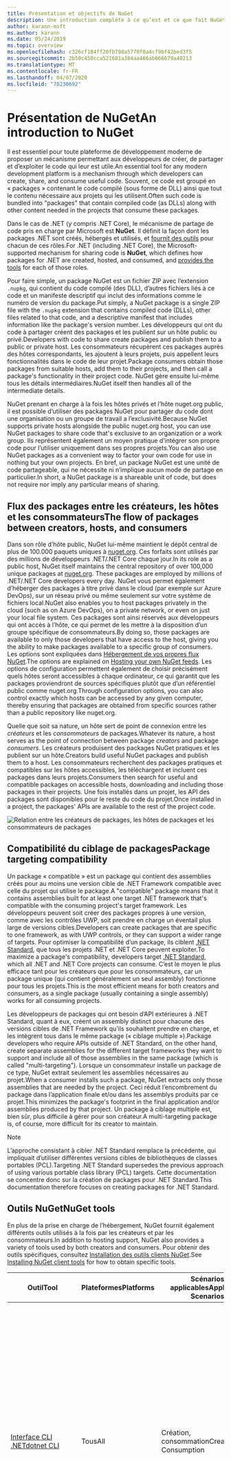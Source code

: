 ```yaml
---
title: Présentation et objectifs de NuGet
description: Une introduction complète à ce qu’est et ce que fait NuGet
author: karann-msft
ms.author: karann
ms.date: 05/24/2019
ms.topic: overview
ms.openlocfilehash: c326cf184ff20fb798a5770f0a4cf9bf42bed3f5
ms.sourcegitcommit: 2b50c450cca521681a384aa466ab666679a40213
ms.translationtype: MT
ms.contentlocale: fr-FR
ms.lasthandoff: 04/07/2020
ms.locfileid: "78230692"
---
```

# <a name="an-introduction-to-nuget"></a><span data-ttu-id="321b1-103">Présentation de NuGet</span><span class="sxs-lookup"><span data-stu-id="321b1-103">An introduction to NuGet</span></span>

<span data-ttu-id="321b1-104">Il est essentiel pour toute plateforme de développement moderne de proposer un mécanisme permettant aux développeurs de créer, de partager et d’exploiter le code qui leur est utile.</span><span class="sxs-lookup"><span data-stu-id="321b1-104">An essential tool for any modern development platform is a mechanism through which developers can create, share, and consume useful code.</span></span> <span data-ttu-id="321b1-105">Souvent, ce code est groupé en « packages » contenant le code compilé (sous forme de DLL) ainsi que tout le contenu nécessaire aux projets qui les utilisent.</span><span class="sxs-lookup"><span data-stu-id="321b1-105">Often such code is bundled into "packages" that contain compiled code (as DLLs) along with other content needed in the projects that consume these packages.</span></span>

<span data-ttu-id="321b1-106">Dans le cas de .NET (y compris .NET Core), le mécanisme de partage de code pris en charge par Microsoft est **NuGet**. Il définit la façon dont les packages .NET sont créés, hébergés et utilisés, et [fournit des outils](install-nuget-client-tools.md) pour chacun de ces rôles.</span><span class="sxs-lookup"><span data-stu-id="321b1-106">For .NET (including .NET Core), the Microsoft-supported mechanism for sharing code is **NuGet**, which defines how packages for .NET are created, hosted, and consumed, and [provides the tools](install-nuget-client-tools.md) for each of those roles.</span></span>

<span data-ttu-id="321b1-107">Pour faire simple, un package NuGet est un fichier ZIP avec l’extension `.nupkg`, qui contient du code compilé (des DLL), d’autres fichiers liés à ce code et un manifeste descriptif qui inclut des informations comme le numéro de version du package.</span><span class="sxs-lookup"><span data-stu-id="321b1-107">Put simply, a NuGet package is a single ZIP file with the `.nupkg` extension that contains compiled code (DLLs), other files related to that code, and a descriptive manifest that includes information like the package's version number.</span></span> <span data-ttu-id="321b1-108">Les développeurs qui ont du code à partager créent des packages et les publient sur un hôte public ou privé.</span><span class="sxs-lookup"><span data-stu-id="321b1-108">Developers with code to share create packages and publish them to a public or private host.</span></span> <span data-ttu-id="321b1-109">Les consommateurs récupèrent ces packages auprès des hôtes correspondants, les ajoutent à leurs projets, puis appellent leurs fonctionnalités dans le code de leur projet.</span><span class="sxs-lookup"><span data-stu-id="321b1-109">Package consumers obtain those packages from suitable hosts, add them to their projects, and then call a package's functionality in their project code.</span></span> <span data-ttu-id="321b1-110">NuGet gère ensuite lui-même tous les détails intermédiaires.</span><span class="sxs-lookup"><span data-stu-id="321b1-110">NuGet itself then handles all of the intermediate details.</span></span>

<span data-ttu-id="321b1-111">NuGet prenant en charge à la fois les hôtes privés et l’hôte nuget.org public, il est possible d’utiliser des packages NuGet pour partager du code dont une organisation ou un groupe de travail a l’exclusivité.</span><span class="sxs-lookup"><span data-stu-id="321b1-111">Because NuGet supports private hosts alongside the public nuget.org host, you can use NuGet packages to share code that's exclusive to an organization or a work group.</span></span> <span data-ttu-id="321b1-112">Ils représentent également un moyen pratique d’intégrer son propre code pour l’utiliser uniquement dans ses propres projets.</span><span class="sxs-lookup"><span data-stu-id="321b1-112">You can also use NuGet packages as a convenient way to factor your own code for use in nothing but your own projects.</span></span> <span data-ttu-id="321b1-113">En bref, un package NuGet est une unité de code partageable, qui ne nécessite ni n’implique aucun mode de partage en particulier.</span><span class="sxs-lookup"><span data-stu-id="321b1-113">In short, a NuGet package is a shareable unit of code, but does not require nor imply any particular means of sharing.</span></span>

## <a name="the-flow-of-packages-between-creators-hosts-and-consumers"></a><span data-ttu-id="321b1-114">Flux des packages entre les créateurs, les hôtes et les consommateurs</span><span class="sxs-lookup"><span data-stu-id="321b1-114">The flow of packages between creators, hosts, and consumers</span></span>

<span data-ttu-id="321b1-115">Dans son rôle d’hôte public, NuGet lui-même maintient le dépôt central de plus de 100.000 paquets uniques à [nuget.org](https://www.nuget.org). Ces forfaits sont utilisés par des millions de développeurs .NET/.NET Core chaque jour.</span><span class="sxs-lookup"><span data-stu-id="321b1-115">In its role as a public host, NuGet itself maintains the central repository of over 100,000 unique packages at [nuget.org](https://www.nuget.org). These packages are employed by millions of .NET/.NET Core developers every day.</span></span> <span data-ttu-id="321b1-116">NuGet vous permet également d’héberger des packages à titre privé dans le cloud (par exemple sur Azure DevOps), sur un réseau privé ou même seulement sur votre système de fichiers local.</span><span class="sxs-lookup"><span data-stu-id="321b1-116">NuGet also enables you to host packages privately in the cloud (such as on Azure DevOps), on a private network, or even on just your local file system.</span></span> <span data-ttu-id="321b1-117">Ces packages sont ainsi réservés aux développeurs qui ont accès à l’hôte, ce qui permet de les mettre à la disposition d’un groupe spécifique de consommateurs.</span><span class="sxs-lookup"><span data-stu-id="321b1-117">By doing so, those packages are available to only those developers that have access to the host, giving you the ability to make packages available to a specific group of consumers.</span></span> <span data-ttu-id="321b1-118">Les options sont expliquées dans [Hébergement de vos propres flux NuGet](hosting-packages/overview.md).</span><span class="sxs-lookup"><span data-stu-id="321b1-118">The options are explained on [Hosting your own NuGet feeds](hosting-packages/overview.md).</span></span> <span data-ttu-id="321b1-119">Les options de configuration permettent également de choisir précisément quels hôtes seront accessibles à chaque ordinateur, ce qui garantit que les packages proviendront de sources spécifiques plutôt que d’un référentiel public comme nuget.org.</span><span class="sxs-lookup"><span data-stu-id="321b1-119">Through configuration options, you can also control exactly which hosts can be accessed by any given computer, thereby ensuring that packages are obtained from specific sources rather than a public repository like nuget.org.</span></span>

<span data-ttu-id="321b1-120">Quelle que soit sa nature, un hôte sert de point de connexion entre les *créateurs* et les *consommateurs* de packages.</span><span class="sxs-lookup"><span data-stu-id="321b1-120">Whatever its nature, a host serves as the point of connection between package *creators* and package *consumers*.</span></span> <span data-ttu-id="321b1-121">Les créateurs produisent des packages NuGet pratiques et les publient sur un hôte.</span><span class="sxs-lookup"><span data-stu-id="321b1-121">Creators build useful NuGet packages and publish them to a host.</span></span> <span data-ttu-id="321b1-122">Les consommateurs recherchent des packages pratiques et compatibles sur les hôtes accessibles, les téléchargent et incluent ces packages dans leurs projets.</span><span class="sxs-lookup"><span data-stu-id="321b1-122">Consumers then search for useful and compatible packages on accessible hosts, downloading and including those packages in their projects.</span></span> <span data-ttu-id="321b1-123">Une fois installés dans un projet, les API des packages sont disponibles pour le reste du code du projet.</span><span class="sxs-lookup"><span data-stu-id="321b1-123">Once installed in a project, the packages' APIs are available to the rest of the project code.</span></span>

![Relation entre les créateurs de packages, les hôtes de packages et les consommateurs de packages](media/nuget-roles.png)

## <a name="package-targeting-compatibility"></a><span data-ttu-id="321b1-125">Compatibilité du ciblage de packages</span><span class="sxs-lookup"><span data-stu-id="321b1-125">Package targeting compatibility</span></span>

<span data-ttu-id="321b1-126">Un package « compatible » est un package qui contient des assemblies créés pour au moins une version cible de .NET Framework compatible avec celle du projet qui utilise le package.</span><span class="sxs-lookup"><span data-stu-id="321b1-126">A "compatible" package means that it contains assemblies built for at least one target .NET framework that's compatible with the consuming project's target framework.</span></span> <span data-ttu-id="321b1-127">Les développeurs peuvent soit créer des packages propres à une version, comme avec les contrôles UWP, soit prendre en charge un éventail plus large de versions cibles.</span><span class="sxs-lookup"><span data-stu-id="321b1-127">Developers can create packages that are specific to one framework, as with UWP controls, or they can support a wider range of targets.</span></span> <span data-ttu-id="321b1-128">Pour optimiser la compatibilité d’un package, ils ciblent [.NET Standard](/dotnet/standard/net-standard), que tous les projets .NET et .NET Core peuvent exploiter.</span><span class="sxs-lookup"><span data-stu-id="321b1-128">To maximize a package's compatibility, developers target [.NET Standard](/dotnet/standard/net-standard), which all .NET and .NET Core projects can consume.</span></span> <span data-ttu-id="321b1-129">C’est le moyen le plus efficace tant pour les créateurs que pour les consommateurs, car un package unique (qui contient généralement un seul assembly) fonctionne pour tous les projets.</span><span class="sxs-lookup"><span data-stu-id="321b1-129">This is the most efficient means for both creators and consumers, as a single package (usually containing a single assembly) works for all consuming projects.</span></span>

<span data-ttu-id="321b1-130">Les développeurs de packages qui ont besoin d’API extérieures à .NET Standard, quant à eux, créent un assembly distinct pour chacune des versions cibles de .NET Framework qu’ils souhaitent prendre en charge, et les intègrent tous dans le même package (« ciblage multiple »).</span><span class="sxs-lookup"><span data-stu-id="321b1-130">Package developers who require APIs outside of .NET Standard, on the other hand, create separate assemblies for the different target frameworks they want to support and include all of those assemblies in the same package (which is called "multi-targeting").</span></span> <span data-ttu-id="321b1-131">Lorsque un consommateur installe un package de ce type, NuGet extrait seulement les assemblies nécessaires au projet.</span><span class="sxs-lookup"><span data-stu-id="321b1-131">When a consumer installs such a package, NuGet extracts only those assemblies that are needed by the project.</span></span> <span data-ttu-id="321b1-132">Ceci réduit l’encombrement du package dans l’application finale et/ou dans les assemblys produits par ce projet.</span><span class="sxs-lookup"><span data-stu-id="321b1-132">This minimizes the package's footprint in the final application and/or assemblies produced by that project.</span></span> <span data-ttu-id="321b1-133">Un package à ciblage multiple est, bien sûr, plus difficile à gérer pour son créateur.</span><span class="sxs-lookup"><span data-stu-id="321b1-133">A multi-targeting package is, of course, more difficult for its creator to maintain.</span></span>

> [!Note]
> <span data-ttu-id="321b1-134">L’approche consistant à cibler .NET Standard remplace la précédente, qui impliquait d’utiliser différentes versions cibles de bibliothèques de classes portables (PCL).</span><span class="sxs-lookup"><span data-stu-id="321b1-134">Targeting .NET Standard supersedes the previous approach of using various portable class library (PCL) targets.</span></span> <span data-ttu-id="321b1-135">Cette documentation se concentre donc sur la création de packages pour .NET Standard.</span><span class="sxs-lookup"><span data-stu-id="321b1-135">This documentation therefore focuses on creating packages for .NET Standard.</span></span>

## <a name="nuget-tools"></a><span data-ttu-id="321b1-136">Outils NuGet</span><span class="sxs-lookup"><span data-stu-id="321b1-136">NuGet tools</span></span>

<span data-ttu-id="321b1-137">En plus de la prise en charge de l’hébergement, NuGet fournit également différents outils utilisés à la fois par les créateurs et par les consommateurs.</span><span class="sxs-lookup"><span data-stu-id="321b1-137">In addition to hosting support, NuGet also provides a variety of tools used by both creators and consumers.</span></span> <span data-ttu-id="321b1-138">Pour obtenir des outils spécifiques, consultez [Installation des outils clients NuGet](install-nuget-client-tools.md).</span><span class="sxs-lookup"><span data-stu-id="321b1-138">See [Installing NuGet client tools](install-nuget-client-tools.md) for how to obtain specific tools.</span></span>

| <span data-ttu-id="321b1-139">Outil</span><span class="sxs-lookup"><span data-stu-id="321b1-139">Tool</span></span> | <span data-ttu-id="321b1-140">Plateformes</span><span class="sxs-lookup"><span data-stu-id="321b1-140">Platforms</span></span> | <span data-ttu-id="321b1-141">Scénarios applicables</span><span class="sxs-lookup"><span data-stu-id="321b1-141">Applicable Scenarios</span></span> | <span data-ttu-id="321b1-142">Description</span><span class="sxs-lookup"><span data-stu-id="321b1-142">Description</span></span> |
| --- | --- | --- | --- |
| [<span data-ttu-id="321b1-143">Interface CLI .NET</span><span class="sxs-lookup"><span data-stu-id="321b1-143">dotnet CLI</span></span>](consume-packages/install-use-packages-dotnet-cli.md) | <span data-ttu-id="321b1-144">Tous</span><span class="sxs-lookup"><span data-stu-id="321b1-144">All</span></span> | <span data-ttu-id="321b1-145">Création, consommation</span><span class="sxs-lookup"><span data-stu-id="321b1-145">Creation, Consumption</span></span> | <span data-ttu-id="321b1-146">Outil CLI pour les bibliothèques .NET Core et .NET Standard et pour les projets de style SDK qui ciblent le .NET Framework (consultez [Attribut SDK](/dotnet/core/tools/csproj#additions)).</span><span class="sxs-lookup"><span data-stu-id="321b1-146">CLI tool for .NET Core and .NET Standard libraries, and for SDK-style projects that target .NET Framework (see [SDK attribute](/dotnet/core/tools/csproj#additions)).</span></span> <span data-ttu-id="321b1-147">Propose certaines des fonctionnalités de l’interface CLI NuGet directement dans la chaîne d’outils .NET Core.</span><span class="sxs-lookup"><span data-stu-id="321b1-147">Provides certain NuGet CLI capabilities directly within the .NET Core tool chain.</span></span> <span data-ttu-id="321b1-148">Tout comme l’interface CLI `nuget.exe`, l’interface CLI dotnet n’interagit pas avec les projets Visual Studio.</span><span class="sxs-lookup"><span data-stu-id="321b1-148">As with the `nuget.exe` CLI, the dotnet CLI does not interact with Visual Studio projects.</span></span> |
| [<span data-ttu-id="321b1-149">Interface CLI de nuget.exe</span><span class="sxs-lookup"><span data-stu-id="321b1-149">nuget.exe CLI</span></span>](consume-packages/install-use-packages-nuget-cli.md) | <span data-ttu-id="321b1-150">Tous</span><span class="sxs-lookup"><span data-stu-id="321b1-150">All</span></span> | <span data-ttu-id="321b1-151">Création, consommation</span><span class="sxs-lookup"><span data-stu-id="321b1-151">Creation, Consumption</span></span> | <span data-ttu-id="321b1-152">Outil CLI pour les bibliothèques .NET Framework et les projets qui ne sont pas de style SDK ciblant les bibliothèques .NET Standard.</span><span class="sxs-lookup"><span data-stu-id="321b1-152">CLI tool for .NET Framework libraries and non-SDK-style projects that target .NET Standard libraries.</span></span> <span data-ttu-id="321b1-153">Fournit toutes les fonctionnalités de NuGet, avec certaines commandes s’appliquant spécifiquement aux créateurs de package, certaines seulement aux consommateurs et d’autres aux deux.</span><span class="sxs-lookup"><span data-stu-id="321b1-153">Provides all NuGet capabilities, with some commands applying specifically to package creators, some applying only to consumers, and others applying to both.</span></span> <span data-ttu-id="321b1-154">Par exemple, les créateurs de packages utilisent la commande `nuget pack` pour créer un package à partir de différents assemblies et des fichiers associés, les consommateurs utilisent `nuget install` pour inclure des packages dans un dossier de projet, et tous utilisent `nuget config` pour définir les variables de configuration NuGet.</span><span class="sxs-lookup"><span data-stu-id="321b1-154">For example, package creators use the `nuget pack` command to create a package from various assemblies and related files, package consumers use `nuget install` to include packages in a project folder, and everyone uses `nuget config` to set NuGet configuration variables.</span></span> <span data-ttu-id="321b1-155">L’interface CLI NuGet, indépendante de la plateforme, n’interagit pas avec les projets Visual Studio.</span><span class="sxs-lookup"><span data-stu-id="321b1-155">As a platform-agnostic tool, the NuGet CLI does not interact with Visual Studio projects.</span></span> |
| [<span data-ttu-id="321b1-156">Console De gestionnaire de paquets</span><span class="sxs-lookup"><span data-stu-id="321b1-156">Package Manager Console</span></span>](consume-packages/install-use-packages-powershell.md) | <span data-ttu-id="321b1-157">Visual Studio sur Windows</span><span class="sxs-lookup"><span data-stu-id="321b1-157">Visual Studio on Windows</span></span> | <span data-ttu-id="321b1-158">Consommation</span><span class="sxs-lookup"><span data-stu-id="321b1-158">Consumption</span></span> | <span data-ttu-id="321b1-159">Propose des [commandes PowerShell](reference/Powershell-Reference.md) permettant d’installer et de gérer des packages dans les projets Visual Studio.</span><span class="sxs-lookup"><span data-stu-id="321b1-159">Provides [PowerShell commands](reference/Powershell-Reference.md) for installing and managing packages in Visual Studio projects.</span></span> |
| [<span data-ttu-id="321b1-160">Interface utilisateur du gestionnaire de package</span><span class="sxs-lookup"><span data-stu-id="321b1-160">Package Manager UI</span></span>](consume-packages/install-use-packages-visual-studio.md) | <span data-ttu-id="321b1-161">Visual Studio sur Windows</span><span class="sxs-lookup"><span data-stu-id="321b1-161">Visual Studio on Windows</span></span> | <span data-ttu-id="321b1-162">Consommation</span><span class="sxs-lookup"><span data-stu-id="321b1-162">Consumption</span></span> | <span data-ttu-id="321b1-163">Propose une interface utilisateur facile d’utilisation permettant d’installer et de gérer des packages dans les projets Visual Studio.</span><span class="sxs-lookup"><span data-stu-id="321b1-163">Provides an easy-to-use UI for installing and managing packages in Visual Studio projects.</span></span> |
| [<span data-ttu-id="321b1-164">Interface utilisateur de gestion de NuGet</span><span class="sxs-lookup"><span data-stu-id="321b1-164">Manage NuGet UI</span></span>](/visualstudio/mac/nuget-walkthrough) | <span data-ttu-id="321b1-165">Visual Studio pour Mac</span><span class="sxs-lookup"><span data-stu-id="321b1-165">Visual Studio for Mac</span></span> | <span data-ttu-id="321b1-166">Consommation</span><span class="sxs-lookup"><span data-stu-id="321b1-166">Consumption</span></span> | <span data-ttu-id="321b1-167">Propose une interface utilisateur facile d’utilisation permettant d’installer et de gérer des packages dans les projets Mac.</span><span class="sxs-lookup"><span data-stu-id="321b1-167">Provide an easy-to-use UI for installing and managing packages in Visual Studio for Mac projects.</span></span> |
| [<span data-ttu-id="321b1-168">MSBuild</span><span class="sxs-lookup"><span data-stu-id="321b1-168">MSBuild</span></span>](reference/msbuild-targets.md) | <span data-ttu-id="321b1-169">Windows</span><span class="sxs-lookup"><span data-stu-id="321b1-169">Windows</span></span> | <span data-ttu-id="321b1-170">Création, consommation</span><span class="sxs-lookup"><span data-stu-id="321b1-170">Creation, Consumption</span></span> | <span data-ttu-id="321b1-171">Offre la possibilité de créer et de restaurer directement des packages utilisés dans un projet avec la chaîne d’outils MSBuild.</span><span class="sxs-lookup"><span data-stu-id="321b1-171">Provides the ability to create packages and restore packages used in a project directly through the MSBuild tool chain.</span></span> |

<span data-ttu-id="321b1-172">Comme on peut le constater, les outils NuGet à utiliser dépendent fortement de l’activité (création, utilisation ou publication de packages), ainsi que de la plateforme utilisée.</span><span class="sxs-lookup"><span data-stu-id="321b1-172">As you can see, the NuGet tools you work with depend greatly on whether you're creating, consuming, or publishing packages, and the platform on which you're working.</span></span> <span data-ttu-id="321b1-173">Les créateurs de packages en sont en général également des consommateurs, car ils s’appuient sur des fonctionnalités qui existent dans d’autres packages NuGet.</span><span class="sxs-lookup"><span data-stu-id="321b1-173">Package creators are typically also consumers, as they build on top of functionality that exists in other NuGet packages.</span></span> <span data-ttu-id="321b1-174">Bien sûr, ces packages peuvent à leur tour dépendre d’autres packages.</span><span class="sxs-lookup"><span data-stu-id="321b1-174">And those packages, of course, may in turn depend on still others.</span></span>

<span data-ttu-id="321b1-175">Pour plus d’informations, commencez par les articles [Workflow de création de packages](create-packages/Overview-and-Workflow.md) et [Workflow d’utilisation de packages](consume-packages/Overview-and-Workflow.md).</span><span class="sxs-lookup"><span data-stu-id="321b1-175">For more information, start with the [Package creation workflow](create-packages/Overview-and-Workflow.md) and [Package consumption workflow](consume-packages/Overview-and-Workflow.md) articles.</span></span>

## <a name="managing-dependencies"></a><span data-ttu-id="321b1-176">Gestion des dépendances</span><span class="sxs-lookup"><span data-stu-id="321b1-176">Managing dependencies</span></span>

<span data-ttu-id="321b1-177">La facilité à s’appuyer sur le travail des autres est l’un des aspects les plus puissants d’un système de gestion des packages.</span><span class="sxs-lookup"><span data-stu-id="321b1-177">The ability to easily build on the work of others is one of most powerful features of a package management system.</span></span> <span data-ttu-id="321b1-178">En conséquence, la plus grande partie du travail effectué par NuGet consiste à gérer cette arborescence ou ce « graphique » de dépendance pour chaque projet.</span><span class="sxs-lookup"><span data-stu-id="321b1-178">Accordingly, much of what NuGet does is managing that dependency tree or "graph" on behalf of a project.</span></span> <span data-ttu-id="321b1-179">Autrement dit, vous devez vous préoccuper seulement des packages que vous utilisez directement dans un projet.</span><span class="sxs-lookup"><span data-stu-id="321b1-179">Simply said, you need only concern yourself with those packages that you're directly using in a project.</span></span> <span data-ttu-id="321b1-180">Si l’un d’entre eux utilise lui-même d’autres packages (et ainsi de suite), NuGet se charge de toutes ces dépendances des niveaux inférieurs.</span><span class="sxs-lookup"><span data-stu-id="321b1-180">If any of those packages themselves consume other packages (which can, in turn, consume still others), NuGet takes care of all those down-level dependencies.</span></span>

<span data-ttu-id="321b1-181">L’illustration suivante montre un projet qui dépend de cinq packages, qui à leur tour dépendent de plusieurs autres.</span><span class="sxs-lookup"><span data-stu-id="321b1-181">The following image shows a project that depends on five packages, which in turn depend on a number of others.</span></span>

![Exemple de graphe des dépendances NuGet pour un projet .NET](media/dependency-graph.png)

<span data-ttu-id="321b1-183">Notez que certains packages apparaissent plusieurs fois dans le graphe des dépendances.</span><span class="sxs-lookup"><span data-stu-id="321b1-183">Notice that some packages appear multiple times in the dependency graph.</span></span> <span data-ttu-id="321b1-184">Par exemple, il existe trois consommateurs différents du package B, et chaque consommateur peut également spécifier une version différente pour ce package (non représenté).</span><span class="sxs-lookup"><span data-stu-id="321b1-184">For example, there are three different consumers of package B, and each consumer might also specify a different version for that package (not shown).</span></span> <span data-ttu-id="321b1-185">C’est un cas courant, en particulier pour les packages les plus utilisés.</span><span class="sxs-lookup"><span data-stu-id="321b1-185">This is a common occurrence, especially for widely-used packages.</span></span> <span data-ttu-id="321b1-186">Heureusement, NuGet se charge de tout le travail en identifiant exactement la version du package B qui convient à tous les consommateurs.</span><span class="sxs-lookup"><span data-stu-id="321b1-186">NuGet fortunately does all the hard work to determine exactly which version of package B satisfies all consumers.</span></span> <span data-ttu-id="321b1-187">NuGet fait ensuite de même pour tous les autres packages, quelle que soit la profondeur du graphique de dépendance.</span><span class="sxs-lookup"><span data-stu-id="321b1-187">NuGet then does the same for all other packages, no matter how deep the dependency graph.</span></span>

<span data-ttu-id="321b1-188">Pour plus d’informations sur la façon dont NuGet réalise ce service, consultez [Résolution des dépendances](concepts/dependency-resolution.md).</span><span class="sxs-lookup"><span data-stu-id="321b1-188">For more details on how NuGet performs this service, see [Dependency resolution](concepts/dependency-resolution.md).</span></span>

## <a name="tracking-references-and-restoring-packages"></a><span data-ttu-id="321b1-189">Suivi des références et restauration de packages</span><span class="sxs-lookup"><span data-stu-id="321b1-189">Tracking references and restoring packages</span></span>

<span data-ttu-id="321b1-190">Compte tenu de la simplicité de déplacement de projets entre différents ordinateurs de développeurs, référentiels de contrôle de code source, serveurs de builds, etc., il est très peu pratique de conserver les assemblys binaires de packages NuGet directement liés à un projet.</span><span class="sxs-lookup"><span data-stu-id="321b1-190">Because projects can easily move between developer computers, source control repositories, build servers, and so forth, it's highly impractical to keep the binary assemblies of NuGet packages directly bound to a project.</span></span> <span data-ttu-id="321b1-191">Cela aurait pour effet d’encombrer inutilement chacune des copies du projet (et ainsi de gaspiller de l’espace dans les référentiels de contrôle de code source).</span><span class="sxs-lookup"><span data-stu-id="321b1-191">Doing so would make each copy of the project unnecessarily bloated (and thereby waste space in source control repositories).</span></span> <span data-ttu-id="321b1-192">Il serait également très difficile de mettre à jour les fichiers binaires des packages, car la nouvelle version devrait s’appliquer à toutes les copies du projet.</span><span class="sxs-lookup"><span data-stu-id="321b1-192">It would also make it very difficult to update package binaries to newer versions as updates would have to be applied across all copies of the project.</span></span>

<span data-ttu-id="321b1-193">NuGet gère plutôt une simple liste de références des packages dont dépend le projet, qui englobe les dépendances de niveau supérieur et de niveau inférieur.</span><span class="sxs-lookup"><span data-stu-id="321b1-193">NuGet instead maintains a simple reference list of the packages upon which a project depends, including both top-level and down-level dependencies.</span></span> <span data-ttu-id="321b1-194">Autrement dit, lorsque un package est installé dans un projet à partir d’un hôte, NuGet enregistre l’identificateur et le numéro de version du package dans cette liste de références.</span><span class="sxs-lookup"><span data-stu-id="321b1-194">That is, whenever you install a package from some host into a project, NuGet records the package identifier and version number in the reference list.</span></span> <span data-ttu-id="321b1-195">(Désinstaller un paquet, bien sûr, le supprime de la liste.) NuGet fournit alors un moyen de restaurer tous les paquets référencés sur demande, comme décrit sur [la restauration de paquet](consume-packages/package-restore.md).</span><span class="sxs-lookup"><span data-stu-id="321b1-195">(Uninstalling a package, of course, removes it from the list.) NuGet then provides a means to restore all referenced packages upon request, as described on [Package restore](consume-packages/package-restore.md).</span></span>

![Une liste des références NuGet est créée à l’installation du package et elle peut être utilisée pour restaurer des packages ailleurs.](media/nuget-restore.png)

<span data-ttu-id="321b1-197">Avec seulement la liste de référence,&mdash;NuGet peut alors réinstaller qui est, *restaurer*&mdash;tous ces paquets à partir d’hôtes publics et / ou privés à tout moment ultérieur.</span><span class="sxs-lookup"><span data-stu-id="321b1-197">With only the reference list, NuGet can then reinstall&mdash;that is, *restore*&mdash;all of those packages from public and/or private hosts at any later time.</span></span> <span data-ttu-id="321b1-198">Pour valider un projet dans le contrôle de code source ou le partager par un autre moyen, il suffit d’inclure la liste des références et d’exclure les fichiers binaires des packages (consultez la section [Packages et contrôle de code source](consume-packages/packages-and-source-control.md).)</span><span class="sxs-lookup"><span data-stu-id="321b1-198">When committing a project to source control, or sharing it in some other way, you include only the reference list and exclude any package binaries (see [Packages and source control](consume-packages/packages-and-source-control.md).)</span></span>

<span data-ttu-id="321b1-199">L’ordinateur qui reçoit un projet, par exemple un serveur de builds obtenant une copie du projet dans le cadre d’un système de déploiement automatisé, demande simplement à NuGet de restaurer les dépendances quand elles sont nécessaires.</span><span class="sxs-lookup"><span data-stu-id="321b1-199">The computer that receives a project, such as a build server obtaining a copy of the project as part of an automated deployment system, simply asks NuGet to restore dependencies whenever they're needed.</span></span> <span data-ttu-id="321b1-200">Les systèmes de build, comme Azure DevOps, fournissent des étapes de « restauration NuGet » à cette fin.</span><span class="sxs-lookup"><span data-stu-id="321b1-200">Build systems like Azure DevOps provide "NuGet restore" steps for this exact purpose.</span></span> <span data-ttu-id="321b1-201">De même, lorsque les développeurs récupèrent une copie d’un projet (par exemple, en clonant un référentiel), ils peuvent appeler une commande du type `nuget restore` (interface CLI NuGet), `dotnet restore` (interface CLI dotnet) ou `Install-Package` (console du Gestionnaire de package) pour avoir tous les packages nécessaires.</span><span class="sxs-lookup"><span data-stu-id="321b1-201">Similarly, when developers obtain a copy of a project (as when cloning a repository), they can invoke command like `nuget restore` (NuGet CLI), `dotnet restore` (dotnet CLI), or `Install-Package` (Package Manager Console) to obtain all the necessary packages.</span></span> <span data-ttu-id="321b1-202">Visual Studio, pour sa part, restaure automatiquement les packages lors de la création d’un projet (tant que la restauration automatique est activée, comme l’explique la page [Restauration de package](consume-packages/package-restore.md)).</span><span class="sxs-lookup"><span data-stu-id="321b1-202">Visual Studio, for its part, automatically restores packages when building a project (provided that automatic restore is enabled, as described on [Package restore](consume-packages/package-restore.md)).</span></span>

<span data-ttu-id="321b1-203">Le rôle principal de NuGet pour les développeurs est clairement de gérer cette liste de références pour le compte de votre projet, et de fournir les moyens de restaurer efficacement (et de mettre à jour) les packages référencés.</span><span class="sxs-lookup"><span data-stu-id="321b1-203">Clearly, then, NuGet's primary role where developers are concerned is maintaining that reference list on behalf of your project and providing the means to efficiently restore (and update) those referenced packages.</span></span> <span data-ttu-id="321b1-204">Cette liste est gérée dans un des deux *formats de gestion des packages*, nommés :</span><span class="sxs-lookup"><span data-stu-id="321b1-204">This list is maintained in one of two *package management formats*, as they're called:</span></span>

- <span data-ttu-id="321b1-205">[PackageReference](consume-packages/package-references-in-project-files.md) (ou « Références des packages dans les fichiers projet ») : *(NuGet 4.0+)* Gère la liste des dépendances de niveau supérieur d’un projet directement dans le fichier projet ; aucun fichier distinct n’est nécessaire.</span><span class="sxs-lookup"><span data-stu-id="321b1-205">[PackageReference](consume-packages/package-references-in-project-files.md) (or "package references in project files") | *(NuGet 4.0+)* Maintains a list of a project's top-level dependencies directly within the project file, so no separate file is needed.</span></span> <span data-ttu-id="321b1-206">Un fichier associé, `obj/project.assets.json`, est généré dynamiquement pour gérer le graphique de dépendance global des packages utilisés par un projet, ainsi que toutes les dépendances de bas niveau.</span><span class="sxs-lookup"><span data-stu-id="321b1-206">An associated file, `obj/project.assets.json`, is dynamically generated to manage the overall dependency graph of the packages that a project uses along with all down-level dependencies.</span></span> <span data-ttu-id="321b1-207">PackageReference est toujours utilisé par les projets .NET Core.</span><span class="sxs-lookup"><span data-stu-id="321b1-207">PackageReference is always used by .NET Core projects.</span></span>

- <span data-ttu-id="321b1-208">[`packages.config`](reference/packages-config.md): *(NuGet 1.0MD)* Fichier XML qui maintient une liste plate de toutes les dépendances du projet, y compris les dépendances d’autres paquets installés.</span><span class="sxs-lookup"><span data-stu-id="321b1-208">[`packages.config`](reference/packages-config.md): *(NuGet 1.0+)* An XML file that maintains a flat list of all dependencies in the project, including the dependencies of other installed packages.</span></span> <span data-ttu-id="321b1-209">Les packages installés ou restaurés sont stockés dans un dossier `packages`.</span><span class="sxs-lookup"><span data-stu-id="321b1-209">Installed or restored packages are stored in a `packages` folder.</span></span>

<span data-ttu-id="321b1-210">Le format de gestion des packages utilisé dépend du type de projet, ainsi que de la version disponible de NuGet (ou de Visual Studio).</span><span class="sxs-lookup"><span data-stu-id="321b1-210">Which package management format is employed in any given project depends on the project type, and the available version of NuGet (and/or Visual Studio).</span></span> <span data-ttu-id="321b1-211">Pour savoir quel format est utilisé, recherchez `packages.config` dans la racine du projet après avoir installé votre premier package.</span><span class="sxs-lookup"><span data-stu-id="321b1-211">To check what format is being used, simply look for `packages.config` in the project root after installing your first package.</span></span> <span data-ttu-id="321b1-212">Si vous ne possédez pas ce fichier, recherchez l’élément \<PackageReference\> directement dans le fichier projet.</span><span class="sxs-lookup"><span data-stu-id="321b1-212">If you don't have that file, look in the project file directly for a \<PackageReference\> element.</span></span>

<span data-ttu-id="321b1-213">Si vous avez le choix, nous vous recommandons d’utiliser PackageReference.</span><span class="sxs-lookup"><span data-stu-id="321b1-213">When you have a choice, we recommend using PackageReference.</span></span> <span data-ttu-id="321b1-214">`packages.config` est conservé pour des raisons d’héritage et ne fait plus l’objet d’un développement actif.</span><span class="sxs-lookup"><span data-stu-id="321b1-214">`packages.config` is maintained for legacy purposes and is no longer under active development.</span></span>

> [!Tip]
> <span data-ttu-id="321b1-215">Diverses commandes CLI `nuget.exe`, comme `nuget install`, n’ajoutent pas automatiquement le package à la liste de référence.</span><span class="sxs-lookup"><span data-stu-id="321b1-215">Various `nuget.exe` CLI commands, like `nuget install`, do not automatically add the package to the reference list.</span></span> <span data-ttu-id="321b1-216">La liste est mise à jour lors de l’installation d’un package avec le Gestionnaire de package de Visual Studio (interface utilisateur ou console) et l’interface CLI `dotnet.exe`.</span><span class="sxs-lookup"><span data-stu-id="321b1-216">The list is updated when installing a package with the Visual Studio Package Manager (UI or Console), and with `dotnet.exe` CLI.</span></span>

## <a name="what-else-does-nuget-do"></a><span data-ttu-id="321b1-217">Autres fonctionnalités de NuGet</span><span class="sxs-lookup"><span data-stu-id="321b1-217">What else does NuGet do?</span></span>

<span data-ttu-id="321b1-218">Nous avons vu jusqu’ici les caractéristiques suivantes de NuGet :</span><span class="sxs-lookup"><span data-stu-id="321b1-218">So far you've learned the following characteristics of NuGet:</span></span>

- <span data-ttu-id="321b1-219">NuGet propose le référentiel central nuget.org, qui prend en charge l’hébergement privé.</span><span class="sxs-lookup"><span data-stu-id="321b1-219">NuGet provides the central nuget.org repository with support for private hosting.</span></span>
- <span data-ttu-id="321b1-220">NuGet fournit les outils dont les développeurs ont besoin pour créer, publier et consommer des packages.</span><span class="sxs-lookup"><span data-stu-id="321b1-220">NuGet provides the tools developers need for creating, publishing, and consuming packages.</span></span>
- <span data-ttu-id="321b1-221">Plus important encore, NuGet gère la liste des références des packages utilisés dans le projet, et a la capacité de restaurer et de mettre à jour ces packages à partir de cette liste.</span><span class="sxs-lookup"><span data-stu-id="321b1-221">Most importantly, NuGet maintains a reference list of packages used in a project and the ability to restore and update those packages from that list.</span></span>

<span data-ttu-id="321b1-222">Pour que ces processus fonctionnent efficacement, NuGet effectue certaines optimisations en arrière-plan.</span><span class="sxs-lookup"><span data-stu-id="321b1-222">To make these processes work efficiently, NuGet does some behind-the-scenes optimizations.</span></span> <span data-ttu-id="321b1-223">En particulier, NuGet gère un cache de package et un dossier de packages globaux pour accélérer l’installation et la réinstallation.</span><span class="sxs-lookup"><span data-stu-id="321b1-223">Most notably, NuGet manages a package cache and a global packages folder to shortcut installation and reinstallation.</span></span> <span data-ttu-id="321b1-224">Le cache évite d’avoir à télécharger un package déjà installé sur l’ordinateur.</span><span class="sxs-lookup"><span data-stu-id="321b1-224">The cache avoids downloading a package that's already been installed on the machine.</span></span> <span data-ttu-id="321b1-225">Grâce au dossier de packages globaux, plusieurs projets peuvent partager le même package installé, ce qui réduit l’encombrement global de NuGet sur l’ordinateur.</span><span class="sxs-lookup"><span data-stu-id="321b1-225">The global packages folder allows multiple projects to share the same installed package, thereby reducing NuGet's overall footprint on the computer.</span></span> <span data-ttu-id="321b1-226">Le cache et le dossier de packages globaux sont également très pratiques pour restaurer fréquemment un grand nombre de packages, comme sur un serveur de builds.</span><span class="sxs-lookup"><span data-stu-id="321b1-226">The cache and global packages folder are also very helpful when you're frequently restoring a larger number of packages, as on a build server.</span></span> <span data-ttu-id="321b1-227">Pour plus d’informations sur ces mécanismes, consultez [Gérer les dossiers de packages globaux et de cache](consume-packages/managing-the-global-packages-and-cache-folders.md).</span><span class="sxs-lookup"><span data-stu-id="321b1-227">For more details on these mechanisms, see [Managing the global packages and cache folders](consume-packages/managing-the-global-packages-and-cache-folders.md).</span></span>

<span data-ttu-id="321b1-228">Pour un projet donné, NuGet gère le graphique de dépendance global, ce qui implique de résoudre à nouveau des références multiples à différentes versions du même package.</span><span class="sxs-lookup"><span data-stu-id="321b1-228">Within an individual project, NuGet manages the overall dependency graph, which again includes resolving multiple references to different versions of the same package.</span></span> <span data-ttu-id="321b1-229">Il est fréquent qu’un projet ait une dépendance d’un ou plusieurs packages qui ont eux-mêmes les mêmes dépendances.</span><span class="sxs-lookup"><span data-stu-id="321b1-229">It's quite common that a project takes a dependency on one or more packages that themselves have the same dependencies.</span></span> <span data-ttu-id="321b1-230">Par exemple, certains des packages utilitaires les plus pratiques de nuget.org sont utilisés par beaucoup d’autres packages.</span><span class="sxs-lookup"><span data-stu-id="321b1-230">Some of the most useful utility packages on nuget.org are employed by many other packages.</span></span> <span data-ttu-id="321b1-231">Pris dans sa totalité, le graphique de dépendance peut facilement comporter dix références distinctes à des versions différentes du même package.</span><span class="sxs-lookup"><span data-stu-id="321b1-231">In the entire dependency graph, then, you could easily have ten different references to different versions of the same package.</span></span> <span data-ttu-id="321b1-232">Pour éviter d’importer plusieurs versions de ce package dans l’application elle-même, NuGet repère la version utilisable par tout le monde.</span><span class="sxs-lookup"><span data-stu-id="321b1-232">To avoid bringing multiple versions of that package into the application itself, NuGet sorts out which single version can be used by all consumers.</span></span> <span data-ttu-id="321b1-233">(Pour plus d’informations, consultez la page [Résolution des dépendances](concepts/dependency-resolution.md).)</span><span class="sxs-lookup"><span data-stu-id="321b1-233">(For more information, see [Dependency Resolution](concepts/dependency-resolution.md).)</span></span>

<span data-ttu-id="321b1-234">Au-delà de cela, NuGet maintient toutes les spécifications relatives à la façon dont les paquets sont structurés (y compris [la localisation](create-packages/creating-localized-packages.md) et [les symboles de débogé)](create-packages/symbol-packages-snupkg.md)et comment ils sont [référencés](consume-packages/package-references-in-project-files.md) (y compris [les plages de version](concepts/package-versioning.md#version-ranges) et [les versions pré-version](create-packages/prerelease-packages.md).) NuGet fournit également diverses API pour travailler avec ses services programmatiquement, et fournit un soutien aux développeurs qui écrivent des extensions visual Studio et des modèles de projet.</span><span class="sxs-lookup"><span data-stu-id="321b1-234">Beyond that, NuGet maintains all the specifications related to how packages are structured (including [localization](create-packages/creating-localized-packages.md) and [debug symbols](create-packages/symbol-packages-snupkg.md)) and how they are [referenced](consume-packages/package-references-in-project-files.md) (including [version ranges](concepts/package-versioning.md#version-ranges) and [pre-release versions](create-packages/prerelease-packages.md).) NuGet also provides various APIs to work with its services programmatically, and provides support for developers who write Visual Studio extensions and project templates.</span></span>

<span data-ttu-id="321b1-235">Prenez un moment pour parcourir la table des matières de cette documentation : toutes ces fonctionnalités y sont représentées, ainsi que des notes de publication remontant aux débuts de NuGet.</span><span class="sxs-lookup"><span data-stu-id="321b1-235">Take a moment to browse the table of contents for this documentation, and you see all of these capabilities represented there, along with release notes dating back to NuGet's beginnings.</span></span>

## <a name="related-video"></a><span data-ttu-id="321b1-236">Vidéo connexe</span><span class="sxs-lookup"><span data-stu-id="321b1-236">Related video</span></span>

> [!Video https://channel9.msdn.com/Series/NuGet-101/What-is-NuGet-1-of-5/player]

<span data-ttu-id="321b1-237">Trouver plus de vidéos NuGet sur [Channel 9](https://channel9.msdn.com/Series/NuGet-101) et [YouTube](https://www.youtube.com/playlist?list=PLdo4fOcmZ0oVLvfkFk8O9h6v2Dcdh2bh_).</span><span class="sxs-lookup"><span data-stu-id="321b1-237">Find more NuGet videos on [Channel 9](https://channel9.msdn.com/Series/NuGet-101) and [YouTube](https://www.youtube.com/playlist?list=PLdo4fOcmZ0oVLvfkFk8O9h6v2Dcdh2bh_).</span></span>

## <a name="comments-contributions-and-issues"></a><span data-ttu-id="321b1-238">Commentaires, contributions et problèmes</span><span class="sxs-lookup"><span data-stu-id="321b1-238">Comments, contributions, and issues</span></span>

<span data-ttu-id="321b1-239">Enfin, les commentaires et les contributions à cette documentation sont les bienvenus &mdash; sélectionnez simplement les commandes **Commentaires** et **Modifier** en haut d’une page, ou consultez le [référentiel de documents ](https://github.com/NuGet/docs.microsoft.com-nuget/) et la [liste des documents consacrés aux problèmes](https://github.com/NuGet/docs.microsoft.com-nuget/issues) sur GitHub.</span><span class="sxs-lookup"><span data-stu-id="321b1-239">Finally, we very much welcome comments and contributions to this documentation&mdash;just select the **Feedback** and **Edit** commands on the top of any page, or visit the [docs repository](https://github.com/NuGet/docs.microsoft.com-nuget/) and [docs issue list](https://github.com/NuGet/docs.microsoft.com-nuget/issues) on GitHub.</span></span>

<span data-ttu-id="321b1-240">Nous apprécions également les contributions à NuGet à proprement parler sur ses [différents référentiels GitHub](https://github.com/NuGet/Home) ; vous trouverez les problèmes de NuGet sur [https://github.com/NuGet/home/issues](https://github.com/NuGet/home/issues).</span><span class="sxs-lookup"><span data-stu-id="321b1-240">We also welcome contributions to NuGet itself through its [various GitHub repositories](https://github.com/NuGet/Home); NuGet issues can be found on [https://github.com/NuGet/home/issues](https://github.com/NuGet/home/issues).</span></span>

<span data-ttu-id="321b1-241">Profitez de votre expérience NuGet !</span><span class="sxs-lookup"><span data-stu-id="321b1-241">Enjoy your NuGet experience!</span></span>

